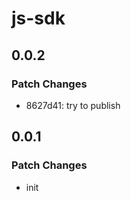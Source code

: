# js-sdk

## 0.0.2

### Patch Changes

- 8627d41: try to publish

## 0.0.1

### Patch Changes

- init
